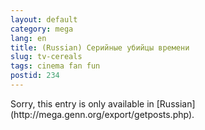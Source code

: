 ```yaml
---
layout: default
category: mega
lang: en
title: (Russian) Серийные убийцы времени
slug: tv-cereals
tags: cinema fan fun 
postid: 234
---
```

<p>Sorry, this entry is only available in [Russian](http://mega.genn.org/export/getposts.php).</p>